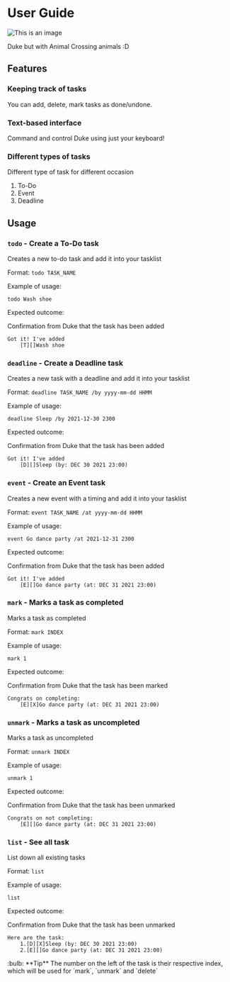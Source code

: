 # User Guide

![This is an image](C:\Users\User\Desktop\iP\docs\Ui.png)

Duke but with Animal Crossing animals :D
## Features 

### Keeping track of tasks

You can add, delete, mark tasks as done/undone.

### Text-based interface

Command and control Duke using just your keyboard!

### Different types of tasks
Different type of task for different occasion
1. To-Do
2. Event
3. Deadline


## Usage

### `todo` - Create a To-Do task

Creates a new to-do task and add it into your tasklist

Format: `todo TASK_NAME`

Example of usage: 

`todo Wash shoe`

Expected outcome:

Confirmation from Duke that the task has been added

```
Got it! I've added
    [T][]Wash shoe
```

### `deadline` - Create a Deadline task

Creates a new task with a deadline and add it into your tasklist

Format: `deadline TASK_NAME /by yyyy-mm-dd HHMM`

Example of usage:

`deadline Sleep /by 2021-12-30 2300`

Expected outcome:

Confirmation from Duke that the task has been added

```
Got it! I've added
    [D][]Sleep (by: DEC 30 2021 23:00)
```

### `event` - Create an Event task

Creates a new event with a timing and add it into your tasklist

Format: `event TASK_NAME /at yyyy-mm-dd HHMM`

Example of usage:

`event Go dance party /at 2021-12-31 2300`

Expected outcome:

Confirmation from Duke that the task has been added

```
Got it! I've added
    [E][]Go dance party (at: DEC 31 2021 23:00)
```

### `mark` - Marks a task as completed

Marks a task as completed 

Format: `mark INDEX`

Example of usage:

`mark 1`

Expected outcome:

Confirmation from Duke that the task has been marked

```
Congrats on completing:
    [E][X]Go dance party (at: DEC 31 2021 23:00)
```

### `unmark` - Marks a task as uncompleted

Marks a task as uncompleted

Format: `unmark INDEX`

Example of usage:

`unmark 1`

Expected outcome:

Confirmation from Duke that the task has been unmarked

```
Congrats on not completing:
    [E][]Go dance party (at: DEC 31 2021 23:00)
```

### `list` - See all task

List down all existing tasks

Format: `list`

Example of usage:

`list`

Expected outcome:

Confirmation from Duke that the task has been unmarked

```
Here are the task:
    1.[D][X]Sleep (by: DEC 30 2021 23:00)
    2.[E][]Go dance party (at: DEC 31 2021 23:00)
```
<div markdown="span" class="alert alert-warning">:bulb: **Tip**
The number on the left of the task is their respective index, which will be used for `mark`, `unmark` and `delete`
</div>